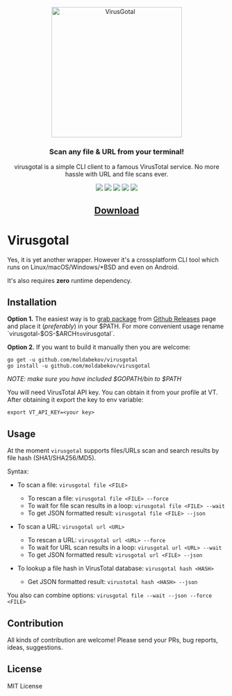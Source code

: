 <p align="center">
	<a href="#"><img src="https://user-images.githubusercontent.com/669547/35134359-108c002c-fd00-11e7-9539-32e021a22735.png" alt="VirusGotal" width="300"></a>
</p>
<h3 align="center">Scan any file & URL from your terminal!</h3>
<p align="center">virusgotal is a simple CLI client to a famous VirusTotal service. No more hassle with URL and file scans ever.</p>
<p align="center">
	<a href="https://travis-ci.org/moldabekov/virusgotal"><img src="https://img.shields.io/travis/moldabekov/virusgotal.svg?branch=master"></a>
	<a href="https://goreportcard.com/report/github.com/moldabekov/virusgotal"><img src="https://goreportcard.com/badge/github.com/moldabekov/virusgotal?service=github"></a>
	<a href="https://github.com/moldabekov/virusgotal/releases/latest"><img src="https://img.shields.io/github/release/moldabekov/virusgotal.svg"></a>
	<a href="https://github.com/moldabekov/virusgotal/releases/"><img src="https://img.shields.io/github/downloads/moldabekov/virusgotal/total.svg"></a>
	<a href="https://github.com/moldabekov/virusgotal/blob/master/LICENSE"><img src=https://img.shields.io/github/license/moldabekov/virusgotal.svg></a>
</p>
<p align="center">
	<h2 align=center><a href="https://github.com/moldabekov/virusgotal/releases"><b>Download</b></a></h2>
	<!--· <a href="https://t.me/">Contact</a-->
</p>

# Virusgotal

Yes, it is yet another wrapper. However it's a crossplatform CLI tool which runs on Linux/macOS/Windows/\*BSD and even on Android.

It's also requires **zero** runtime dependency.


## Installation

**Option 1.** The easiest way is to [grab package](https://github.com/moldabekov/virusgotal/releases) from [Github Releases](https://github.com/moldabekov/virusgotal/releases) page and place it (*preferably*) in your $PATH.
For more convenient usage rename `virusgotal-$OS-$ARCH` to `virusgotal`.

**Option 2.** If you want to build it manually then you are welcome:
```
go get -u github.com/moldabekov/virusgotal
go install -u github.com/moldabekov/virusgotal
```
*NOTE: make sure you have included $GOPATH/bin to $PATH*

You will need VirusTotal API key. You can obtain it from your profile at VT.
After obtaining it export the key to env variable:

`export VT_API_KEY=<your key>`

## Usage

At the moment `virusgotal` supports files/URLs scan and search results by file hash (SHA1/SHA256/MD5).

Syntax:
* To scan a file:
`virusgotal file <FILE>`
  * To rescan a file:
  `virusgotal file <FILE> --force`
  * To wait for file scan results in a loop:
  `virusgotal file <FILE> --wait`
  * To get JSON formatted result:
  `virusgotal file <FILE> --json`

* To scan a URL:
`virusgotal url <URL>`
  * To rescan a URL:
  `virusgotal url <URL> --force`
  * To wait for URL scan results in a loop:
  `virusgotal url <URL> --wait`
  * To get JSON formatted result:
  `virusgotal url <FILE> --json`

* To lookup a file hash in VirusTotal database:
`virusgotal hash <HASH>`
  * Get JSON formatted result:
  `virustotal hash <HASH> --json`

You also can combine options: `virusgotal file --wait --json --force <FILE>`

## Contribution

All kinds of contribution are welcome! Please send your PRs, bug reports, ideas, suggestions.

## License
MIT License
